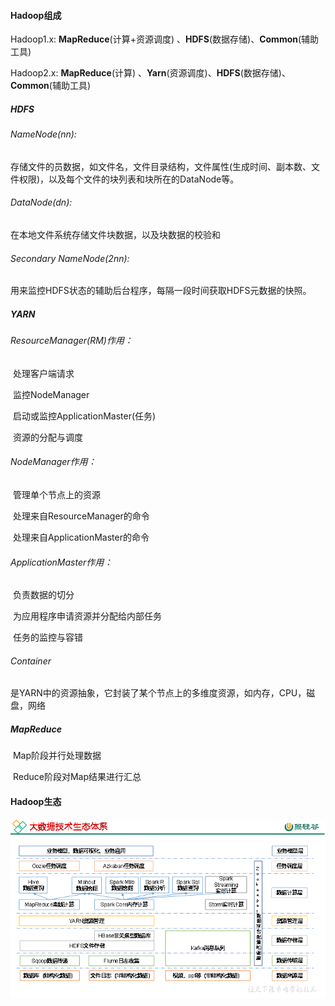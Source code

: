 #### Hadoop组成

Hadoop1.x:  **MapReduce**(计算+资源调度) 、**HDFS**(数据存储)、**Common**(辅助工具)

Hadoop2.x: **MapReduce**(计算) 、**Yarn**(资源调度)、**HDFS**(数据存储)、**Common**(辅助工具)

##### HDFS

###### NameNode(nn):

 存储文件的员数据，如文件名，文件目录结构，文件属性(生成时间、副本数、文件权限)，以及每个文件的块列表和块所在的DataNode等。

###### DataNode(dn):

 在本地文件系统存储文件块数据，以及块数据的校验和

###### Secondary NameNode(2nn): 

用来监控HDFS状态的辅助后台程序，每隔一段时间获取HDFS元数据的快照。



##### YARN

###### ResourceManager(RM)作用：

​	处理客户端请求

​	监控NodeManager

​	启动或监控ApplicationMaster(任务)

​	资源的分配与调度

###### NodeManager作用：

​	管理单个节点上的资源

​	处理来自ResourceManager的命令

​	处理来自ApplicationMaster的命令

###### ApplicationMaster作用：

​	负责数据的切分

​	为应用程序申请资源并分配给内部任务

​	任务的监控与容错

###### Container

​	是YARN中的资源抽象，它封装了某个节点上的多维度资源，如内存，CPU，磁盘，网络

##### MapReduce

​	Map阶段并行处理数据

​	Reduce阶段对Map结果进行汇总	



#### Hadoop生态

![](./hadoop生态.png)